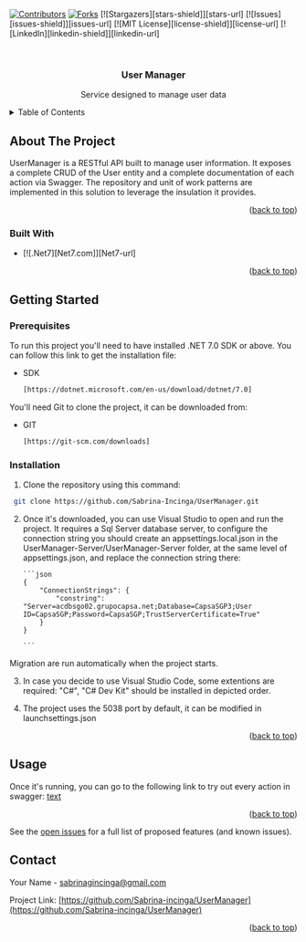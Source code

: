 <!-- Improved compatibility of back to top link: See: https://github.com/othneildrew/Best-README-Template/pull/73 -->

<a name="readme-top"></a>

<!--
*** Thanks for checking out the Best-README-Template. If you have a suggestion
*** that would make this better, please fork the repo and create a pull request
*** or simply open an issue with the tag "enhancement".
*** Don't forget to give the project a star!
*** Thanks again! Now go create something AMAZING! :D
-->

<!-- PROJECT SHIELDS -->
<!--
*** I'm using markdown "reference style" links for readability.
*** Reference links are enclosed in brackets [ ] instead of parentheses ( ).
*** See the bottom of this document for the declaration of the reference variables
*** for contributors-url, forks-url, etc. This is an optional, concise syntax you may use.
*** https://www.markdownguide.org/basic-syntax/#reference-style-links
-->

[![Contributors][contributors-shield]][contributors-url]
[![Forks][forks-shield]][forks-url]
[![Stargazers][stars-shield]][stars-url]
[![Issues][issues-shield]][issues-url]
[![MIT License][license-shield]][license-url]
[![LinkedIn][linkedin-shield]][linkedin-url]

<!-- PROJECT LOGO -->
<br />
<div align="center">
<h3 align="center">User Manager</h3>

  <p align="center">
   Service designed to manage user data
    <br />
</div>

<!-- TABLE OF CONTENTS -->
<details>
  <summary>Table of Contents</summary>
  <ol>
    <li>
      <a href="#about-the-project">About The Project</a>
      <ul>
        <li><a href="#built-with">Built With</a></li>
      </ul>
    </li>
    <li>
      <a href="#getting-started">Getting Started</a>
      <ul>
        <li><a href="#prerequisites">Prerequisites</a></li>
        <li><a href="#installation">Installation</a></li>
      </ul>
    </li>
    <li><a href="#usage">Usage</a></li>
    <li><a href="#roadmap">Roadmap</a></li>
  </ol>
</details>

<!-- ABOUT THE PROJECT -->

## About The Project

UserManager is a RESTful API built to manage user information. It exposes a complete CRUD of the User entity and a complete documentation of each action via Swagger. The repository and unit of work patterns are implemented in this solution to leverage the insulation it provides.

<p align="right">(<a href="#readme-top">back to top</a>)</p>

### Built With

- [![.Net7][Net7.com]][Net7-url]

<p align="right">(<a href="#readme-top">back to top</a>)</p>

<!-- GETTING STARTED -->

## Getting Started

### Prerequisites

To run this project you'll need to have installed .NET 7.0 SDK or above. You can follow this link to get the installation file:

- SDK
  ```sh
  [https://dotnet.microsoft.com/en-us/download/dotnet/7.0]
  ```

You'll need Git to clone the project, it can be downloaded from:

- GIT
  ```sh
  [https://git-scm.com/downloads]
  ```

### Installation

1. Clone the repository using this command:

```sh
 git clone https://github.com/Sabrina-Incinga/UserManager.git
```

2.  Once it's downloaded, you can use Visual Studio to open and run the project. It requires a Sql Server database server, to configure the connection string you should create an appsettings.local.json in the UserManager-Server/UserManager-Server folder, at the same level of appsettings.json, and replace the connection string there:

        ```json
        {
            "ConnectionStrings": {
                "constring": "Server=acdbsgo02.grupocapsa.net;Database=CapsaSGP3;User ID=CapsaSGP;Password=CapsaSGP;TrustServerCertificate=True"
            }
        }

        ```

Migration are run automatically when the project starts.

3.  In case you decide to use Visual Studio Code, some extentions are required: "C#", "C# Dev Kit" should be installed in depicted order.

4.  The project uses the 5038 port by default, it can be modified in launchsettings.json

<p align="right">(<a href="#readme-top">back to top</a>)</p>

<!-- USAGE EXAMPLES -->

## Usage

Once it's running, you can go to the following link to try out every action in swagger: [text](http://localhost:5038/swagger/index.html)

<p align="right">(<a href="#readme-top">back to top</a>)</p>

See the [open issues](https://github.com/Sabrina-incinga/UserManager/issues) for a full list of proposed features (and known issues).

<!-- CONTACT -->

## Contact

Your Name - sabrinagincinga@gmail.com

Project Link: [https://github.com/Sabrina-incinga/UserManager](https://github.com/Sabrina-incinga/UserManager)

<p align="right">(<a href="#readme-top">back to top</a>)</p>

<!-- ACKNOWLEDGMENTS -->

<!-- MARKDOWN LINKS & IMAGES -->
<!-- https://www.markdownguide.org/basic-syntax/#reference-style-links -->

[contributors-shield]: https://img.shields.io/github/contributors/Sabrina-incinga/UserManager.svg?style=for-the-badge
[contributors-url]: https://github.com/Sabrina-incinga/UserManager/graphs/contributors
[forks-shield]: https://img.shields.io/github/forks/Sabrina-incinga/UserManager.svg?style=for-the-badge
[forks-url]: https://github.com/Sabrina-incinga/UserManager/network/members

```

```
